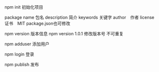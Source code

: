 npm init 初始化项目

package name 包名
description 简介
keywords 关键字
author　作者
license　证书　MIT
package.json也可修改

npm version 版本信息
npm version 1.0.1  修改版本号  不可重复

npm adduser 添加用户

npm login 登录

npm publish 发布

